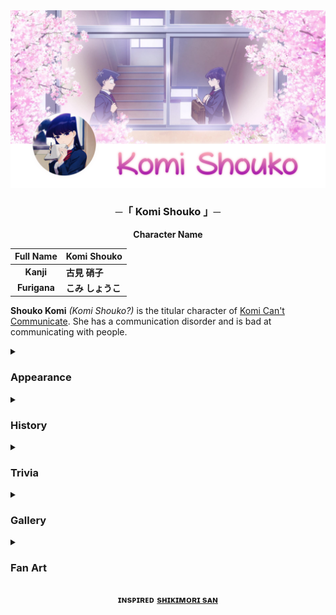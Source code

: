 <img src="https://github.com/KomiSanx/Komi/blob/main/Resources/Cover_Komi.png">

<h3 align="center">
    ─「 Komi Shouko 」─
</h3>
<div align="center"><b>
Character Name
</b>

| Full Name      | Komi Shouko     |
| :-: | :--------------------------|
| **Kanji**      | **古見 硝子**    | 
| **Furigana**   | **こみ しょうこ** |

</div>

**Shouko Komi** *(Komi Shouko?)* is the titular character of [Komi Can't Communicate](https://komisan-official.com). She has a communication disorder and is bad at communicating with people.

<details>
<summary><h3>Appearance</h3></summary>

> Shouko is described by her admirers as a girl with glossy dark purple/black hair that flows to her lower back, a slender body, and an incredibly beautiful face. She is usually seen wearing her school uniform.

<img src="https://github.com/KomiSanx/Komi/blob/main/Resources/Komi_Appearance.png">

</details>
<details>
<summary><h3>History</h3></summary>

> Though Shouko is regarded as the *Madonna* of her school, she is incapable of socializing with others to such a level that it can be called a communication disorder. She is unable to utter a word or sound in her daily life due to her crippling anxiety and fear of rejection by her peers. However, she dreams of overcoming this adversity and desires to build friendly relationships with others and make **100 friends**. The first person in her school to realize she had an inability to communicate well was her fellow classmate Tadano Hitohito. Tadano decided to help her overcome her anxiety and make her dream of 100 friends a reality. He became her first friend and with his help, Shouko now attempts to socialize with and befriend the other students of her class.

> Shouko hardly talks with people. If she is forced to speak, she trembles like a vibrating phone. She usually carries a notebook and writing utensils to communicate with her friends. However, when she forgets them, she freezes up.

</details>
<details>
<summary><h3>Trivia</h3></summary>

- Shouko likes cats.

- In the one-shot, Shouko was able to speak more, but spoke in tons of words that Hitohito could not keep up with.

- According to Ren Yamai, Shouko's legs are 84 cm in length, while her walking stride is 50 cm and the length of the nail of her index finger is the golden ratio.

- In Physical examination, Komi's vision is 1.5, her sitting height is 85, grip strength is 24 kg, body flexibility is 52 cm, side-stepping is 48x, sit-ups is 22x, shotput with handball is 26 m, 50 m sprint is 6.89s

- According to Yamai, Shouko wears 80 denier tights.

</details>

<details>
<summary><h3>Gallery</h3></summary>

<img src="https://github.com/KomiSanx/Komi/blob/main/Resources/Komi1.jpg">

<img src="https://github.com/KomiSanx/Komi/blob/main/Resources/Komi2.jpg">

<img src="https://github.com/KomiSanx/Komi/blob/main/Resources/Komi3.jpg">

<img src="https://github.com/KomiSanx/Komi/blob/main/Resources/Komi4.jpg">

<img src="https://github.com/KomiSanx/Komi/blob/main/Resources/Komi5.jpg">

</details>
<details>
<summary><h3>Fan Art</h3></summary>

<img src="https://github.com/KomiSanx/Komi/blob/main/Resources/80s_Style_Komi_by_Blue_the_Bone.jpg">

<img src="https://github.com/KomiSanx/Komi/blob/main/Resources/First_Kiss_-1_by_Harrybatman.jpg">

<img src="https://github.com/KomiSanx/Komi/blob/main/Resources/Komi-san_and_Strawberry_shortcake..._by_rinsachii.png">

<img src="https://github.com/KomiSanx/Komi/blob/main/Resources/Komi_%26_Tadano_with_drip_by_BoHumbo.jpg">

<img src="https://github.com/KomiSanx/Komi/blob/main/Resources/Komi_and_Tadano_cooking_together_by_bapbapboopboop.jpg">

<img src="https://github.com/KomiSanx/Komi/blob/main/Resources/Komi_san..._by_takitaaaa.jpg">

<img src="https://github.com/KomiSanx/Komi/blob/main/Resources/Within_Reason_by_Bohumbo.jpg">

</details>
<div align="center">

**ɪɴsᴘɪʀᴇᴅ** [**sʜɪᴋɪᴍᴏʀɪ sᴀɴ**](https://github.com/ikx7a/Shikimori-San)
